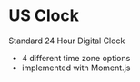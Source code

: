 # US Clock

Standard 24 Hour Digital Clock
* 4 different time zone options
* implemented with Moment.js